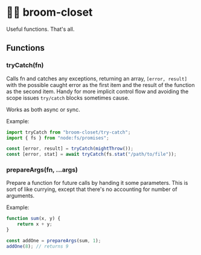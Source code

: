# 🧹🚪 broom-closet

Useful functions. That's all.

## Functions

### tryCatch(fn)

Calls fn and catches any exceptions, returning an array, `[error, result]` with the possible caught error as the first item and the result of the function as the second item. Handy for more implicit control flow and avoiding the scope issues `try/catch` blocks sometimes cause.

Works as both async or sync.

Example:

```js
import tryCatch from "broom-closet/try-catch";
import { fs } from "node:fs/promises";

const [error, result] = tryCatch(mightThrow());
const [error, stat] = await tryCatch(fs.stat("/path/to/file"));
```

### prepareArgs(fn, ...args)

Prepare a function for future calls by handing it some parameters. This is sort
of like currying, except that there's no accounting for number of arguments.

Example:

```js
function sum(x, y) {
	return x + y;
}

const addOne = prepareArgs(sum, 1);
addOne(8); // returns 9
```
